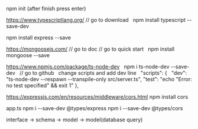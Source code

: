 
npm init (after finish press enter)

https://www.typescriptlang.org/  // go to download &nbsp;
npm install typescript --save-dev

npm install express --save

https://mongoosejs.com/    // go to doc   // go to quick start &nbsp;
npm install mongoose --save

https://www.npmjs.com/package/ts-node-dev &nbsp;
npm i ts-node-dev --save-dev &nbsp;
// go to github  &nbsp;
 change scripts and add dev line &nbsp;
 "scripts": { &nbsp;
    "dev": "ts-node-dev --respawn --transpile-only src/server.ts",
    "test": "echo \"Error: no test specified\" && exit 1"
  },

https://expressjs.com/en/resources/middleware/cors.html
npm install cors


app.ts
npm i --save-dev @types/express
npm i --save-dev @types/cors



 interface -> schema -> model -> model(database query)